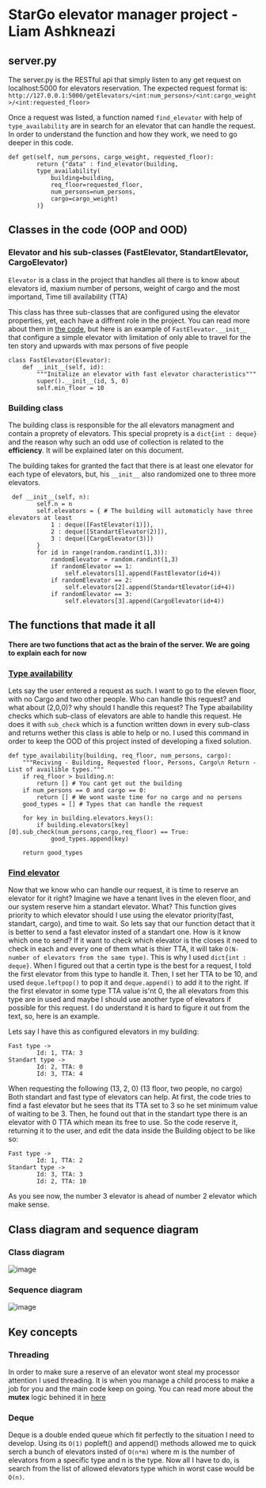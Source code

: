 # StarGo elevator manager project - Liam Ashkneazi
## server.py 
The server.py is the RESTful api that simply listen to any get request on localhost:5000 for elevators reservation. 
The expected request format is: `http://127.0.0.1:5000/getElevators/<int:num_persons>/<int:cargo_weight>/<int:requested_floor>`

Once a request was listed, a function named `find_elevator` with help of `type_availability` are in search for an elevator
that can handle the request. In order to understand the function and how they work, we need to go deeper in this code.
```
def get(self, num_persons, cargo_weight, requested_floor):
        return {"data" : find_elevator(building,
        type_availability(
            building=building,
            req_floor=requested_floor,
            num_persons=num_persons,
            cargo=cargo_weight)
        )}
```
## Classes in the code (OOP and OOD)
### Elevator and his sub-classes (FastElevator, StandartElevator, CargoElevator)
`Elevator` is a class in the project that handles all there is to know about elevators id, maxium number of persons, weight of cargo and the most importand, Time till availability (TTA)

This class has three sub-classes that are configured using the elevator properties, yet, each have a diffrent role in
the project. You can read more about them in [the code](https://github.com/liam22222/elevator_manager/blob/main/classes/Elevator_classes.py), but here is an example
of `FastElevator.__init__` that configure a simple elevator with limitation of only able to travel for the ten story and upwards with max persons of five people
```
class FastElevator(Elevator):
    def __init__(self, id):
        """Initalize an elevator with fast elevator characteristics"""
        super().__init__(id, 5, 0)
        self.min_floor = 10
```

### Building class
The building class is responsible for the all elevators managment and contain a proprety of elevators. This special
proprety is a `dict{int : deque}` and the reason why such an odd use of collection is related to the **efficiency**.
It will be explained later on this document.

The building takes for granted the fact that there is at least one elevator for each type of elevators, but, his
``__init__`` also randomized one to three more elevators. 
```
 def __init__(self, n):
        self.n = n 
        self.elevators = { # The building will automaticly have three elevators at least
            1 : deque([FastElevator(1)]),
            2 : deque([StandartElevator(2)]),
            3 : deque([CargoElevator(3)]) 
        }
        for id in range(random.randint(1,3)):
            randomElevator = random.randint(1,3)
            if randomElevator == 1:
                self.elevators[1].append(FastElevator(id+4))
            if randomElevator == 2:
                self.elevators[2].append(StandartElevator(id+4))
            if randomElevator == 3:
                self.elevators[3].append(CargoElevator(id+4))
```
## The functions that made it all
**There are two functions that act as the brain of the server. We are going to explain each for now**
### [Type availability](https://github.com/liam22222/elevator_manager/blob/main/classes/side_functions.py#L8)
Lets say the user entered a request as such. I want to go to the eleven floor, with no Cargo and two other people. 
Who can handle this request? and what about (2,0,0)? why should I handle this request?
The Type abailability checks which sub-class of elevators are able to handle this request. He does it with `sub_check`
which is a function written down in every sub-class and returns wether this class is able to help or no. 
I used this command in order to keep the OOD of this project insted of developing a fixed solution.
```
def type_availability(building, req_floor, num_persons, cargo):
    """Reciving - Building, Requested floor, Persons, Cargo\n Return - List of availible types."""
    if req_floor > building.n:
        return [] # You cant get out the building
    if num_persons == 0 and cargo == 0:
        return [] # We wont waste time for no cargo and no persons
    good_types = [] # Types that can handle the request

    for key in building.elevators.keys():
        if building.elevators[key][0].sub_check(num_persons,cargo,req_floor) == True:
            good_types.append(key)

    return good_types

```
### [Find elevator](https://github.com/liam22222/elevator_manager/blob/main/classes/side_functions.py#L22)
Now that we know who can handle our request, it is time to reserve an elevator for it right?
Imagine we have a tenant lives in the eleven floor, and our system reserve him a standart elevator. What?
This function gives priority to which elevator should I use using the elevator priority(fast, standart, cargo), and time to wait.
So lets say that our function detact that it is better to send a fast elevator insted of a standart one. How is it know which one to send? If it want to check which elevator is the closes it need to check in each and every one of them what is thier TTA, it will take `O(N-number of elevators from the same type)`.
This is why I used `dict{int : deque}`.
When I figured out that a certin type is the best for a request, I told the first elevator from this type to handle it. Then, I set her TTA to be 10, and used `deque.leftpop()` to pop it and `deque.append()` to add it to the right.
If the first elevator in some type TTA value is'nt 0, the all elevators from this type are in used and maybe I should use another type of elevators if possible for this request.
I do understand it is hard to figure it out from the text, so, here is an example.

Lets say I have this as configured elevators in my building: 
```
Fast type ->
        Id: 1, TTA: 3
Standart type ->
        Id: 2, TTA: 0
        Id: 3, TTA: 4
```
When requesting the following (13, 2, 0) (13 floor, two people, no cargo) Both standart and fast type of elevators can help. At first, the code tries to find a fast elevator but he sees that its TTA set to 3 so he set minimum value of waiting to be 3.
Then, he found out that in the standart type there is an elevator with 0 TTA which mean its free to use. So the code reserve it, returning it to the user, and edit the data inside the Building object to be like so: 

```
Fast type ->
        Id: 1, TTA: 2
Standart type ->
        Id: 3, TTA: 3
        Id: 2, TTA: 10
```
As you see now, the number 3 elevator is ahead of number 2 elevator which make sense. 
## Class diagram and sequence diagram
### Class diagram
![image](https://user-images.githubusercontent.com/34837970/144663060-e783caa5-27a4-4678-a629-94150ef4dc99.png)
### Sequence diagram
![image](https://user-images.githubusercontent.com/34837970/144665113-a706469c-7a97-4bf4-bcf3-cde1c5aa0bcd.png)


## Key concepts 
### Threading
In order to make sure a reserve of an elevator wont steal my processor attention I used threading. It is when you manage a child process to make a job for you and the main code keep on going. You can read more about the **mutex** logic behined it in [here](https://en.wikipedia.org/wiki/Lock_(computer_science))

### Deque 
Deque is a double ended queue which fit perfectly to the situation I need to develop. Using its `O(1)` popleft() and append() methods allowed me to quick serch a bunch of elevators insted of `O(n*m)` where m is the number of elevators from a specific type and n is the type. Now all I have to do, is search from the list of allowed elevators type which in worst case would be `O(n)`.
